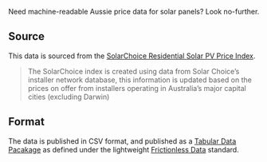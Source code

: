 Need machine-readable Aussie price data for solar panels? Look no-further.

## Source
This data is sourced from the [SolarChoice Residential Solar PV Price Index](http://www.solarchoice.net.au/blog/solar-pv-system-prices-november-2014). 

> The SolarChoice index is created using data from Solar Choice’s installer network database, this information is updated based on the prices on offer from installers operating in Australia’s major capital cities (excluding Darwin)

## Format
The data is published in CSV format, and published as a [Tabular Data Pacakage](http://data.okfn.org/doc/publish-tabular) as defined under the lightweight [Frictionless Data](http://data.okfn.org/) standard.